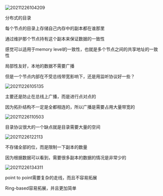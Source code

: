 ![20211226104209](https://picsheep.oss-cn-beijing.aliyuncs.com/pic/20211226104209.png)

分布式的目录

每个节点的目录上存储自己内存中的副本都在谁那里

通过维护那个节点持有这个副本来保证数据的一致性

感觉可以适用于memory level的一致性，也就是多个节点之间的共享地址的一致性

局部性友好，本地的数据不需要广播

但是一个节点内部在不受总线带宽影响下，还是用监听协议好一些？

![20211226105135](https://picsheep.oss-cn-beijing.aliyuncs.com/pic/20211226105135.png)

主要还是防止在总线上广播，而是进行点对点的

因为拓扑结构不一定是全都相连的，所以广播是需要占用大量带宽的

![20211226110503](https://picsheep.oss-cn-beijing.aliyuncs.com/pic/20211226110503.png)

目录协议很大的一个缺点就是目录需要大量的空间

![20211226122113](https://picsheep.oss-cn-beijing.aliyuncs.com/pic/20211226122113.png)

不存储全部的位，而是限制一下副本的数量

因为根据数据可以看到，需要很多副本的数据的情况是非常少的

![20211226134311](https://picsheep.oss-cn-beijing.aliyuncs.com/pic/20211226134311.png)

point to point需要复杂的走线，而且不容易拓展

Ring-based容易拓展，并且更加简单